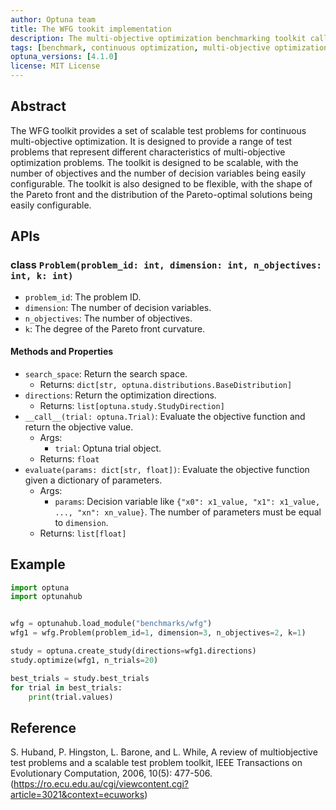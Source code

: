 ```yaml
---
author: Optuna team
title: The WFG tookit implementation
description: The multi-objective optimization benchmarking toolkit called WFG. It provides a set of scalable test problems for continuous multi-objective optimization.
tags: [benchmark, continuous optimization, multi-objective optimization]
optuna_versions: [4.1.0]
license: MIT License
---
```


## Abstract

The WFG toolkit provides a set of scalable test problems for continuous multi-objective optimization. It is designed to provide a range of test problems that represent different characteristics of multi-objective optimization problems. The toolkit is designed to be scalable, with the number of objectives and the number of decision variables being easily configurable. The toolkit is also designed to be flexible, with the shape of the Pareto front and the distribution of the Pareto-optimal solutions being easily configurable.

## APIs

### class `Problem(problem_id: int, dimension: int, n_objectives: int, k: int)`

- `problem_id`: The problem ID.
- `dimension`: The number of decision variables.
- `n_objectives`: The number of objectives.
- `k`: The degree of the Pareto front curvature.

#### Methods and Properties

- `search_space`: Return the search space.
  - Returns: `dict[str, optuna.distributions.BaseDistribution]`
- `directions`: Return the optimization directions.
  - Returns: `list[optuna.study.StudyDirection]`
- `__call__(trial: optuna.Trial)`: Evaluate the objective function and return the objective value.
  - Args:
    - `trial`: Optuna trial object.
  - Returns: `float`
- `evaluate(params: dict[str, float])`: Evaluate the objective function given a dictionary of parameters.
  - Args:
    - `params`: Decision variable like `{"x0": x1_value, "x1": x1_value, ..., "xn": xn_value}`. The number of parameters must be equal to `dimension`.
  - Returns: `list[float]`

## Example

```python
import optuna
import optunahub


wfg = optunahub.load_module("benchmarks/wfg")
wfg1 = wfg.Problem(problem_id=1, dimension=3, n_objectives=2, k=1)

study = optuna.create_study(directions=wfg1.directions)
study.optimize(wfg1, n_trials=20)

best_trials = study.best_trials
for trial in best_trials:
    print(trial.values)
```

## Reference

S. Huband, P. Hingston, L. Barone, and L. While, A review of multiobjective test problems and a scalable test problem toolkit, IEEE Transactions on Evolutionary Computation, 2006, 10(5): 477-506. (https://ro.ecu.edu.au/cgi/viewcontent.cgi?article=3021&context=ecuworks)

